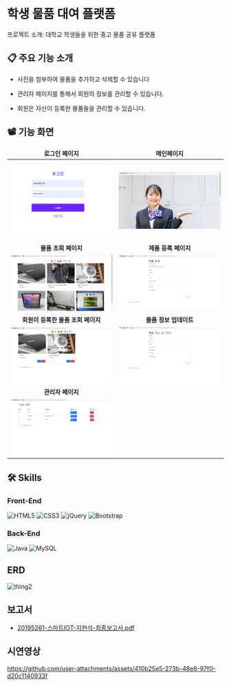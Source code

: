 # 학생 물품 대여 플랫폼
프로젝트 소개: 대학교 학생들을 위한 중고 물품 공유 플랫폼

## 📋 주요 기능 소개
- 사진을 첨부하여 물품을 추가하고 삭제할 수 있습니다

- 관리자 페이지를 통해서 회원의 정보를 관리할 수 있습니다.
  
- 회원은 자신이 등록한 물품들을 관리할 수 있습니다.

## 📽️ 기능 화면
<table align="center">
<thead>
<tr>
<td width="500" align="center">
<b>로그인 페이지<b>
</td>
<td width="500" align="center">
<b>
메인페이지
</b>
</td>
</tr>
</thead>

  
<tbody>

<tr>
<td width="500" align="center">
<img src="https://github.com/JHS5652/image/blob/main/%EB%A1%9C%EA%B7%B8%EC%9D%B8%ED%8E%98%EC%9D%B4%EC%A7%80.png?raw=true" width="350">
</td>
<td width="500" align="center">
<img src="https://github.com/JHS5652/image/blob/main/%EC%A7%84%EC%A7%9C%20%EB%A9%94%EC%9D%B8%ED%8E%98%EC%9D%B4%EC%A7%80.png?raw=true" width="350">
</td>
</tr>
  
<tr>
<td width="500" align="center">
<b>
물품 조회 페이지
</b>
</td>
<td width="500" align="center">
<b>
제품 등록 페이지
</b>
</td>
</tr>

<tr>
<td width="500" align="center">
<img src= "https://github.com/JHS5652/image/blob/main/%EB%A9%94%EC%9D%B8%ED%8E%98%EC%9D%B4%EC%A7%80.png?raw=true" width="350" > 
</td>
<td width="500" align="center">
<img src= "https://github.com/JHS5652/image/blob/main/%EC%A0%9C%ED%92%88%20%EB%93%B1%EB%A1%9D%20%ED%8E%98%EC%9D%B4%EC%A7%80.png?raw=true" width="350" >
</td>
</tr>

<tr>
<td width="500" align="center">
<b>
회원이 등록한 물품 조회 페이지

</b>
</td>
<td width="500" align="center">
<b>
물품 정보 업데이트
</b>
</td>
</tr>
<tr>
<td width="500" align="center">
<img src="https://github.com/JHS5652/image/blob/main/%EC%9E%90%EA%B8%B0%EB%AC%BC%ED%92%88.png?raw=true" width="350">
</td>
<td width="500" align="center">
<img src="https://github.com/JHS5652/image/blob/main/%EB%AC%BC%ED%92%88%EC%97%85%EB%8D%B0%EC%9D%B4%ED%8A%B8.png?raw=true" width="350">
</td>
</tr>


<tr>
<td width="500" align="center">
<b>
관리자 페이지
</b>
</td>
<td width="500" align="center">
</td>
</tr>
<tr>
<td width="500" align="center">
<img src="https://github.com/JHS5652/image/blob/main/%EA%B4%80%EB%A6%AC%EC%9E%90%20%ED%8E%98%EC%9D%B4%EC%A7%80.png?raw=true" width="350">
</td>
  
<td width="500" align="center">
</td>
</tr>


</tbody>
</table>

## 🛠️ Skills
### Front-End
![HTML5](https://img.shields.io/badge/html5-%23E34F26.svg?style=for-the-badge&logo=html5&logoColor=white)
![CSS3](https://img.shields.io/badge/css3-%231572B6.svg?style=for-the-badge&logo=css3&logoColor=white)
![jQuery](https://img.shields.io/badge/jquery-%230769AD.svg?style=for-the-badge&logo=jquery&logoColor=white)
![Bootstrap](https://img.shields.io/badge/bootstrap-%238511FA.svg?style=for-the-badge&logo=bootstrap&logoColor=white)

### Back-End
![Java](https://img.shields.io/badge/java-%23ED8B00.svg?style=for-the-badge&logo=openjdk&logoColor=white)
![MySQL](https://img.shields.io/badge/mysql-4479A1.svg?style=for-the-badge&logo=mysql&logoColor=white)


## ERD
<img width="274" alt="thing2" src="https://github.com/user-attachments/assets/06820118-d950-4a17-b187-3b039b34ddd1">

## 보고서
  + [20195261-스마트IOT-지현석-최종보고서.pdf](https://github.com/user-attachments/files/17191968/20195261-.IOT-.-.pdf)


## 시연영상
https://github.com/user-attachments/assets/410b25e5-273b-48e8-97f0-d20c1140933f
